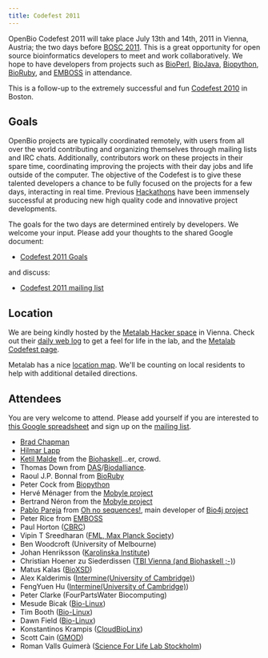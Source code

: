 ```yaml
---
title: Codefest 2011
---
```


OpenBio Codefest 2011 will take place July 13th and 14th, 2011 in
Vienna, Austria; the two days before [BOSC 2011](BOSC_2011 "wikilink").
This is a great opportunity for open source bioinformatics developers to
meet and work collaboratively. We hope to have developers from projects
such as [BioPerl](http://bioperl.org),
[BioJava](http://www.biojava.org), [Biopython](http://biopython.org),
[BioRuby](http://www.bioruby.org), and [EMBOSS](http://www.emboss.org)
in attendance.

This is a follow-up to the extremely successful and fun [Codefest
2010](Codefest_2010 "wikilink") in Boston.

Goals
-----

OpenBio projects are typically coordinated remotely, with users from all
over the world contributing and organizing themselves through mailing
lists and IRC chats. Additionally, contributors work on these projects
in their spare time, coordinating improving the projects with their day
jobs and life outside of the computer. The objective of the Codefest is
to give these talented developers a chance to be fully focused on the
projects for a few days, interacting in real time. Previous
[Hackathons](http://www.open-bio.org/wiki/Hackathon) have been immensely
successful at producing new high quality code and innovative project
developments.

The goals for the two days are determined entirely by developers. We
welcome your input. Please add your thoughts to the shared Google
document:

-   [Codefest 2011
    Goals](https://docs.google.com/document/d/1EFe9YszL5Lp5FjZjJLFhWepsto1jhC6oASWcG4Wlnds/edit?hl=en)

and discuss:

-   [Codefest 2011 mailing
    list](http://groups.google.com/group/openbio-codefest2011)

Location
--------

We are being kindly hosted by the [Metalab Hacker
space](http://metalab.at/wiki/English) in Vienna. Check out their [daily
web log](http://log.metalab.at/) to get a feel for life in the lab, and
the [Metalab Codefest
page](http://metalab.at/wiki/OpenBio_Codefest_2011).

Metalab has a nice [location map](http://metalab.at/wiki/Lage). We'll be
counting on local residents to help with additional detailed directions.

Attendees
---------

You are very welcome to attend. Please add yourself if you are
interested to [this Google
spreadsheet](https://spreadsheets.google.com/ccc?key=0Agxg-o4ZmoZ4dHQxWEV1aW1raFJKbWxrMk80RDZSOVE&hl=en&authkey=CK3mo_4B)
and sign up on the [mailing
list](http://groups.google.com/group/openbio-codefest2011).

-   [Brad Chapman](http://bcbio.wordpress.com/)
-   [ Hilmar Lapp](User:Lapp "wikilink")
-   [Ketil Malde](http://blog.malde.org/) from the
    [Biohaskell](http://biohaskell.org)...er, crowd.
-   Thomas Down from
    [DAS](http://biodas.org/)/[Biodalliance](http://www.biodalliance.org/).
-   Raoul J.P. Bonnal from [BioRuby](http://bioruby.org)
-   Peter Cock from [Biopython](http://biopython.org)
-   Hervé Ménager from the [Mobyle
    project](https://projets.pasteur.fr/wiki/mobyle)
-   Bertrand Néron from the [Mobyle
    project](https://projets.pasteur.fr/wiki/mobyle)
-   [Pablo Pareja](http://about.me/pablopareja) from [Oh no
    sequences!](http://www.ohnosequences.com), main developer of [Bio4j
    project](http://www.bio4j.com)
-   Peter Rice from [EMBOSS](http://emboss.sf.net)
-   Paul Horton ([CBRC](http://seq.cbrc.jp))
-   Vipin T Sreedharan ([FML, Max Planck
    Society](http://galaxy.tuebingen.mpg.de/))
-   Ben Woodcroft (University of Melbourne)
-   Johan Henriksson ([Karolinska Institute](http://www.endrov.net))
-   Christian Hoener zu Siederdissen ([TBI Vienna (and
    Biohaskell ;-)](http://www.tbi.univie.ac.at/~choener/))
-   Matus Kalas ([BioXSD](http://bioxsd.org))
-   Alex Kalderimis ([Intermine(University
    of Cambridge)](http://www.intermine.org))
-   FengYuen Hu ([Intermine(University
    of Cambridge)](http://www.intermine.org))
-   Peter Clarke (FourPartsWater Biocomputing)
-   Mesude Bicak ([Bio-Linux](http://nebc.nerc.ac.uk))
-   Tim Booth ([Bio-Linux](http://nebc.nerc.ac.uk))
-   Dawn Field ([Bio-Linux](http://nebc.nerc.ac.uk))
-   Konstantinos Krampis ([CloudBioLinx](http://cloudbiolinux.org))
-   Scott Cain ([GMOD](http://gmod.org))
-   Roman Valls Guimerà ([Science For Life Lab
    Stockholm](http://scilifelab.se))

